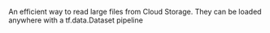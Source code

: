 
An efficient way to read large files from Cloud Storage. They can be loaded anywhere with a tf.data.Dataset pipeline